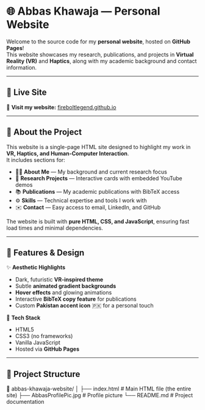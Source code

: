 # 🌐 Abbas Khawaja — Personal Website

Welcome to the source code for my **personal website**, hosted on **GitHub Pages**!  
This website showcases my research, publications, and projects in **Virtual Reality (VR)** and **Haptics**, along with my academic background and contact information.

---

## 🚀 Live Site

🔗 **Visit my website:** [fireboltlegend.github.io](https://fireboltlegend.github.io)

---

## 🧠 About the Project

This website is a single-page HTML site designed to highlight my work in **VR, Haptics, and Human-Computer Interaction**.  
It includes sections for:

- 🧍‍♂️ **About Me** — My background and current research focus  
- 🧪 **Research Projects** — Interactive cards with embedded YouTube demos  
- 📚 **Publications** — My academic publications with BibTeX access  
- ⚙️ **Skills** — Technical expertise and tools I work with  
- ✉️ **Contact** — Easy access to email, LinkedIn, and GitHub

The website is built with **pure HTML, CSS, and JavaScript**, ensuring fast load times and minimal dependencies.

---

## 🎨 Features & Design

✨ **Aesthetic Highlights**
- Dark, futuristic **VR-inspired theme**
- Subtle **animated gradient backgrounds**
- **Hover effects** and glowing animations
- Interactive **BibTeX copy feature** for publications
- Custom **Pakistan accent icon** 🇵🇰 for a personal touch  

🧩 **Tech Stack**
- HTML5  
- CSS3 (no frameworks)  
- Vanilla JavaScript  
- Hosted via **GitHub Pages**

---

## 📂 Project Structure
📁 abbas-khawaja-website/
│
├── index.html            # Main HTML file (the entire site)
├── AbbasProfilePic.jpg   # Profile picture
└── README.md             # Project documentation
